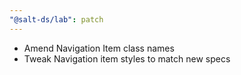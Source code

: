 ```yaml
---
"@salt-ds/lab": patch
---
```


- Amend Navigation Item class names
- Tweak Navigation item styles to match new specs
